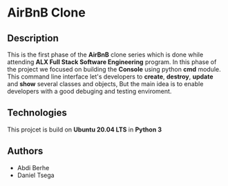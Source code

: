 # AirBnB Clone
## Description
This is the first phase of the **AirBnB** clone series which is done while attending **ALX Full Stack Software Engineering** program. In this phase of the project we focused on building the **Console** using python **cmd** module. This command line interface let's developers to **create**, **destroy**, **update** and **show** several classes and objects, But the main idea is to enable developers with a good debuging and testing enviroment.
## Technologies
This projcet is build on **Ubuntu 20.04 LTS** in **Python 3**
## Authors
* Abdi Berhe
* Daniel Tsega
